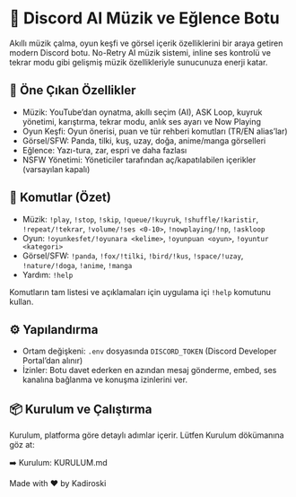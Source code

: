 # 🎵 Discord AI Müzik ve Eğlence Botu

Akıllı müzik çalma, oyun keşfi ve görsel içerik özelliklerini bir araya getiren modern Discord botu. No-Retry AI müzik sistemi, inline ses kontrolü ve tekrar modu gibi gelişmiş müzik özellikleriyle sunucunuza enerji katar.

## 🚀 Öne Çıkan Özellikler
- Müzik: YouTube’dan oynatma, akıllı seçim (AI), ASK Loop, kuyruk yönetimi, karıştırma, tekrar modu, anlık ses ayarı ve Now Playing
- Oyun Keşfi: Oyun önerisi, puan ve tür rehberi komutları (TR/EN alias’lar)
- Görsel/SFW: Panda, tilki, kuş, uzay, doğa, anime/manga görselleri
- Eğlence: Yazı-tura, zar, espri ve daha fazlası
- NSFW Yönetimi: Yöneticiler tarafından aç/kapatılabilen içerikler (varsayılan kapalı)

## 🧭 Komutlar (Özet)
- Müzik: `!play`, `!stop`, `!skip`, `!queue/!kuyruk`, `!shuffle/!karistir`, `!repeat/!tekrar`, `!volume/!ses <0-10>`, `!nowplaying/!np`, `!askloop`
- Oyun: `!oyunkesfet/!oyunara <kelime>`, `!oyunpuan <oyun>`, `!oyuntur <kategori>`
- Görsel/SFW: `!panda`, `!fox/!tilki`, `!bird/!kus`, `!space/!uzay`, `!nature/!doga`, `!anime`, `!manga`
- Yardım: `!help`

Komutların tam listesi ve açıklamaları için uygulama içi `!help` komutunu kullan.

## ⚙️ Yapılandırma
- Ortam değişkeni: `.env` dosyasında `DISCORD_TOKEN` (Discord Developer Portal’dan alınır)
- İzinler: Botu davet ederken en azından mesaj gönderme, embed, ses kanalına bağlanma ve konuşma izinlerini ver.

## 📦 Kurulum ve Çalıştırma
Kurulum, platforma göre detaylı adımlar içerir. Lütfen Kurulum dökümanına göz at:

➡️ Kurulum: KURULUM.md

Made with ❤️ by Kadiroski
